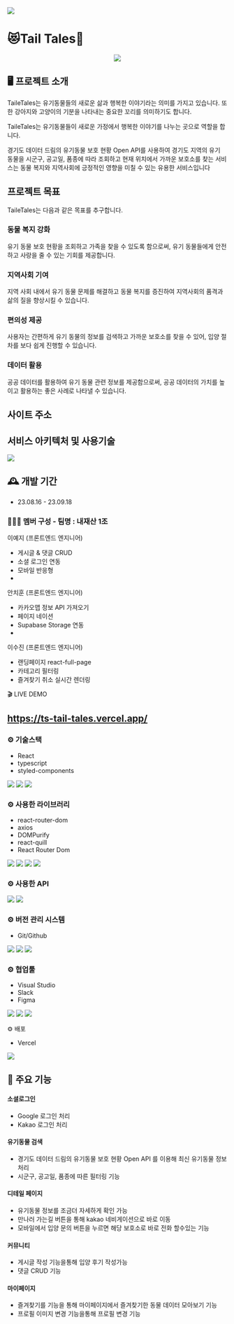 <img src="https://capsule-render.vercel.app/api?type=wave&color=auto&height=300&section=header&text=Tail%20Tales&fontSize=90" />

# 😻Tail Tales🐶

<div align="center">
<img src ="https://github.com/leesoojinn/Ts_Tail_Tales/assets/133640361/e6bb98b8-39c0-4baf-9915-22128115f634"/>
</div>

## 🖥️ 프로젝트 소개

TaileTales는 유기동물들의 새로운 삶과 행복한 이야기라는 의미를 가지고 있습니다. 또한 강아지와 고양이의 기분을 나타내는 중요한 꼬리를 의미하기도 합니다.

TaileTales는 유기동물들이 새로운 가정에서 행복한 이야기를 나누는 곳으로 역할을 합니다.

경기도 데이터 드림의 유기동물 보호 현황 Open API를 사용하여 경기도 지역의 유기 동물을 시군구, 공고일, 품종에 따라 조회하고 현재 위치에서 가까운 보호소를 찾는 서비스는 동물 복지와 지역사회에 긍정적인 영향을 미칠 수 있는 유용한 서비스입니다

## 프로젝트 목표

TaileTales는 다음과 같은 목표를 추구합니다.

### 동물 복지 강화

유기 동물 보호 현황을 조회하고 가족을 찾을 수 있도록 함으로써, 유기 동물들에게 안전하고 사랑을 줄 수 있는 기회를 제공합니다.

### 지역사회 기여

지역 사회 내에서 유기 동물 문제를 해결하고 동물 복지를 증진하여 지역사회의 품격과 삶의 질을 향상시킬 수 있습니다.

### 편의성 제공

사용자는 간편하게 유기 동물의 정보를 검색하고 가까운 보호소를 찾을 수 있어, 입양 절차를 보다 쉽게 진행할 수 있습니다.

### 데이터 활용

공공 데이터를 활용하여 유기 동물 관련 정보를 제공함으로써, 공공 데이터의 가치를 높이고 활용하는 좋은 사례로 나타낼 수 있습니다.

## 사이트 주소

##  서비스 아키텍처 및 사용기술
<img src ="https://github.com/chihoonahn0319/Ts_Tail_Tales/assets/133640361/15f669b1-6d55-4661-a56c-10450bfa4922"/>


## 🕰️ 개발 기간

- 23.08.16 - 23.09.18

### 🧑‍🤝‍🧑 멤버 구성 - 팀명 : 내재산 1조
이예지 (프론트엔드 엔지니어)

- 게시글 & 댓글 CRUD
- 소셜 로그인 연동
- 모바일 반응형
- 
안치훈 (프론트엔드 엔지니어)

- 카카오맵 정보 API 가져오기
- 페이지 네이션
- Supabase Storage 연동
- 
이수진 (프론트엔드 엔지니어)

- 랜딩페이지 react-full-page
- 카테고리 필터링
- 즐겨찾기 취소 실시간 렌더링

🎬 LIVE DEMO

## https://ts-tail-tales.vercel.app/

### ⚙️ 기술스택

- React
- typescript
- styled-components
<div align=“center”>
    <img src="https://img.shields.io/badge/react-61DAFB?style=for-the-badge&logo=git&logoColor=white">
   <img src="https://img.shields.io/badge/typescript-764ABC?style=for-the-badge&logo=git&logoColor=white">  
   <img src="https://img.shields.io/badge/styledcomponents-DB7093?style=for-the-badge&logo=git&logoColor=white">
</div>

### ⚙️ 사용한 라이브러리

- react-router-dom
- axios
- DOMPurify
- react-quill
- React Router Dom
<div align=“center”>
  <img src="https://img.shields.io/badge/createreactapp-09D3AC?style=for-the-badge&logo=git&logoColor=white">
  <img src="https://img.shields.io/badge/axios-764ABC?style=for-the-badge&logo=git&logoColor=white">  
  <img src="https://img.shields.io/badge/reactrouter-CA4245?style=for-the-badge&logo=git&logoColor=white">
   <img src="https://img.shields.io/badge/React Router Dom-F24E1E?style=for-the-badge&logo=slack&logoColor=white">
</div>

### ⚙️ 사용한 API

<div align=“center”>
 <img src="https://img.shields.io/badge/SupaBase-FFCA28?style=for-the-badge&logo=git&logoColor=white">
  <img src="https://img.shields.io/badge/Kakao maps-FFCA28?style=for-the-badge&logo=git&logoColor=white">
</div>

### ⚙️ 버전 관리 시스템

- Git/Github
<div align=“center”>
 <img src="https://img.shields.io/badge/git-F05032?style=for-the-badge&logo=git&logoColor=white">
 <img src="https://img.shields.io/badge/github-181717?style=for-the-badge&logo=github&logoColor=white">
 <img src="https://img.shields.io/badge/sourcetree-0052CC?style=for-the-badge&logo=github&logoColor=white">
</div>

### ⚙️ 협업툴

- Visual Studio
- Slack
- Figma
<div align=“center”>
 <img src="https://img.shields.io/badge/visualstudio-5C2D91?style=for-the-badge&logo=visualstudio&logoColor=white">
 <img src="https://img.shields.io/badge/slack-4A154B?style=for-the-badge&logo=slack&logoColor=white">
 <img src="https://img.shields.io/badge/figma-F24E1E?style=for-the-badge&logo=slack&logoColor=white">
</div>

⚙️ 배포

- Vercel
<div align=“center”>
	  <img src="https://img.shields.io/badge/vercel-000000?style=for-the-badge&logo=vercel&logoColor=white">
  </div>

## 📌 주요 기능

#### 소셜로그인

- Google 로그인 처리
- Kakao 로그인 처리

#### 유기동물 검색

- 경기도 데이터 드림의 유기동물 보호 현황 Open API 를 이용해 최신 유기동물 정보 처리
- 시군구, 공고일, 품종에 따른 필터링 기능

#### 디테일 페이지

- 유기동물 정보를 조금더 자세하게 확인 가능
- 만나러 가는길 버튼을 통해 kakao 네비게이션으로 바로 이동
- 모바일에서 입양 문의 버튼을 누르면 해당 보호소로 바로 전화 할수있는 기능

#### 커뮤니티

- 게시글 작성 기능을통해 입양 후기 작성가능
- 댓글 CRUD 기능

#### 마이페이지

- 즐겨찾기를 기능을 통해 마이페이지에서 즐겨찾기한 동물 데이터 모아보기 기능
- 프로필 이미지 변경 기능을통해 프로필 변경 기능
